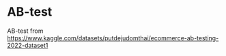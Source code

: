 # AB-test
AB-test from https://www.kaggle.com/datasets/putdejudomthai/ecommerce-ab-testing-2022-dataset1
